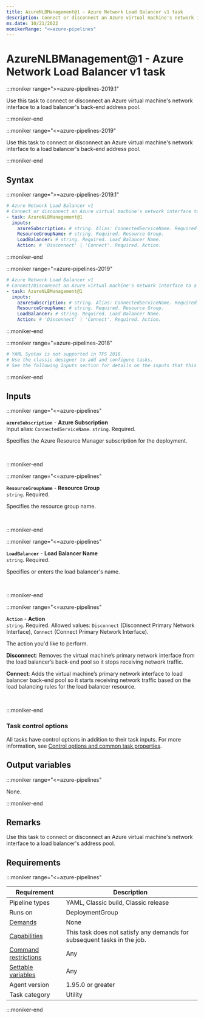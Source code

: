 ```yaml
---
title: AzureNLBManagement@1 - Azure Network Load Balancer v1 task
description: Connect or disconnect an Azure virtual machine's network interface to a Load Balancer's back end address pool.
ms.date: 10/21/2022
monikerRange: "<=azure-pipelines"
---
```


# AzureNLBManagement@1 - Azure Network Load Balancer v1 task

<!-- :::description::: -->
:::moniker range=">=azure-pipelines-2019.1"

<!-- :::editable-content name="description"::: -->
Use this task to connect or disconnect an Azure virtual machine's network interface to a load balancer's back-end address pool.
<!-- :::editable-content-end::: -->

:::moniker-end

:::moniker range="<=azure-pipelines-2019"

<!-- :::editable-content name="description"::: -->
Use this task to connect or disconnect an Azure virtual machine's network interface to a load balancer's back-end address pool.
<!-- :::editable-content-end::: -->

:::moniker-end
<!-- :::description-end::: -->

<!-- :::syntax::: -->
## Syntax

:::moniker range=">=azure-pipelines-2019.1"

```yaml
# Azure Network Load Balancer v1
# Connect or disconnect an Azure virtual machine's network interface to a Load Balancer's back end address pool.
- task: AzureNLBManagement@1
  inputs:
    azureSubscription: # string. Alias: ConnectedServiceName. Required. Azure Subscription. 
    ResourceGroupName: # string. Required. Resource Group. 
    LoadBalancer: # string. Required. Load Balancer Name. 
    Action: # 'Disconnect' | 'Connect'. Required. Action.
```

:::moniker-end

:::moniker range="=azure-pipelines-2019"

```yaml
# Azure Network Load Balancer v1
# Connect/Disconnect an Azure virtual machine's network interface to a Load Balancer's backend address pool.
- task: AzureNLBManagement@1
  inputs:
    azureSubscription: # string. Alias: ConnectedServiceName. Required. Azure Subscription. 
    ResourceGroupName: # string. Required. Resource Group. 
    LoadBalancer: # string. Required. Load Balancer Name. 
    Action: # 'Disconnect' | 'Connect'. Required. Action.
```

:::moniker-end

:::moniker range="=azure-pipelines-2018"

```yaml
# YAML Syntax is not supported in TFS 2018.
# Use the classic designer to add and configure tasks.
# See the following Inputs section for details on the inputs that this task supports.
```

:::moniker-end
<!-- :::syntax-end::: -->

<!-- :::inputs::: -->
## Inputs

<!-- :::item name="azureSubscription"::: -->
:::moniker range="<=azure-pipelines"

**`azureSubscription`** - **Azure Subscription**<br>
Input alias: `ConnectedServiceName`. `string`. Required.<br>
<!-- :::editable-content name="helpMarkDown"::: -->
Specifies the Azure Resource Manager subscription for the deployment.
<!-- :::editable-content-end::: -->
<br>

:::moniker-end
<!-- :::item-end::: -->
<!-- :::item name="ResourceGroupName"::: -->
:::moniker range="<=azure-pipelines"

**`ResourceGroupName`** - **Resource Group**<br>
`string`. Required.<br>
<!-- :::editable-content name="helpMarkDown"::: -->
Specifies the resource group name.
<!-- :::editable-content-end::: -->
<br>

:::moniker-end
<!-- :::item-end::: -->
<!-- :::item name="LoadBalancer"::: -->
:::moniker range="<=azure-pipelines"

**`LoadBalancer`** - **Load Balancer Name**<br>
`string`. Required.<br>
<!-- :::editable-content name="helpMarkDown"::: -->
Specifies or enters the load balancer's name.
<!-- :::editable-content-end::: -->
<br>

:::moniker-end
<!-- :::item-end::: -->
<!-- :::item name="Action"::: -->
:::moniker range="<=azure-pipelines"

**`Action`** - **Action**<br>
`string`. Required. Allowed values: `Disconnect` (Disconnect Primary Network Interface), `Connect` (Connect Primary Network Interface).<br>
<!-- :::editable-content name="helpMarkDown"::: -->
The action you'd like to perform. 

**Disconnect**: Removes the virtual machine’s primary network interface from the load balancer’s back-end pool so it stops receiving network traffic.

**Connect**: Adds the virtual machine’s primary network interface to load balancer back-end pool so it starts receiving network traffic based on the load balancing rules for the load balancer resource.
<!-- :::editable-content-end::: -->
<br>

:::moniker-end
<!-- :::item-end::: -->

### Task control options

All tasks have control options in addition to their task inputs. For more information, see [Control options and common task properties](/azure/devops/pipelines/yaml-schema/steps-task#common-task-properties).
<!-- :::inputs-end::: -->

<!-- :::outputVariables::: -->
## Output variables

:::moniker range="<=azure-pipelines"

None.

:::moniker-end
<!-- :::outputVariables-end::: -->

<!-- :::remarks::: -->
<!-- :::editable-content name="remarks"::: -->
## Remarks

Use this task to connect or disconnect an Azure virtual machine's network interface to a load balancer's address pool.
<!-- :::editable-content-end::: -->
<!-- :::remarks-end::: -->

<!-- :::examples::: -->
<!-- :::editable-content name="examples"::: -->
<!-- :::editable-content-end::: -->
<!-- :::examples-end::: -->

<!-- :::properties::: -->
## Requirements

:::moniker range="<=azure-pipelines"

| Requirement | Description |
|-------------|-------------|
| Pipeline types | YAML, Classic build, Classic release |
| Runs on | DeploymentGroup |
| [Demands](/azure/devops/pipelines/process/demands) | None |
| [Capabilities](/azure/devops/pipelines/agents/agents#capabilities) | This task does not satisfy any demands for subsequent tasks in the job. |
| [Command restrictions](/azure/devops/pipelines/security/templates#agent-logging-command-restrictions) | Any |
| [Settable variables](/azure/devops/pipelines/security/templates#agent-logging-command-restrictions) | Any |
| Agent version |  1.95.0 or greater |
| Task category | Utility |

:::moniker-end
<!-- :::properties-end::: -->

<!-- :::see-also::: -->
<!-- :::editable-content name="seeAlso"::: -->
<!-- :::editable-content-end::: -->
<!-- :::see-also-end::: -->